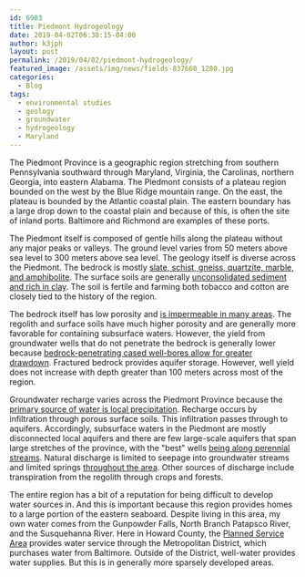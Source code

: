 ```yaml
---
id: 6903
title: Piedmont Hydrogeology
date: 2019-04-02T06:38:15-04:00
author: k3jph
layout: post
permalink: /2019/04/02/piedmont-hydrogeology/
featured_image: /assets/img/news/fields-837660_1280.jpg
categories:
  - Blog
tags:
  - environmental studies
  - geology
  - groundwater
  - hydrogeology
  - Maryland
---
```

The Piedmont Province is a geographic region stretching from southern
Pennsylvania southward through Maryland, Virginia, the Carolinas,
northern Georgia, into eastern Alabama. The Piedmont consists of a
plateau region bounded on the west by the Blue Ridge mountain range.
On the east, the plateau is bounded by the Atlantic coastal plain.
The eastern boundary has a large drop down to the coastal plain and
because of this, is often the site of inland ports. Baltimore and
Richmond are examples of these ports.

The Piedmont itself is composed of gentle hills along the plateau
without any major peaks or valleys. The ground level varies from
50 meters above sea level to 300 meters above sea level. The geology
itself is diverse across the Piedmont. The bedrock is mostly [slate,
schist, gneiss, quartzite, marble, and
amphibolite](https://www.dgs.udel.edu/delaware-geology/common-rocks-and-minerals-delaware-piedmont).
The surface soils are generally [unconsolidated sediment and rich
in
clay](http://www.virginiadot.org/VDOT/Business/asset_upload_file465_3529.pdf).
The soil is fertile and farming both tobacco and cotton are closely
tied to the history of the region.

The bedrock itself has low porosity and [is impermeable in many
areas](https://pubs.usgs.gov/ha/ha730/ch_l/L-text4.html). The
regolith and surface soils have much higher porosity and are generally
more favorable for containing subsurface waters. However, the yield
from groundwater wells that do not penetrate the bedrock is generally
lower because [bedrock-penetrating cased well-bores allow for greater
drawdown](https://pubs.usgs.gov/wsp/wsp2242/pdf/wsp2242.pdf#page=55).
Fractured bedrock provides aquifer storage. However, well yield
does not increase with depth greater than 100 meters across most
of the region.

Groundwater recharge varies across the Piedmont Province because
the [primary source of water is local
precipitation](https://pubs.usgs.gov/ha/ha730/ch_l/L-text4.html).
Recharge occurs by infiltration through porous surface soils. This
infiltration passes through to aquifers. Accordingly, subsurface
waters in the Piedmont are mostly disconnected local aquifers and
there are few large-scale aquifers that span large stretches of the
province, with the "best" wells [being along perennial
streams](https://pubs.usgs.gov/wsp/wsp2242/pdf/wsp2242.pdf#page=56).
Natural discharge is limited to seepage into groundwater streams
and limited springs [throughout the
area](https://pubs.usgs.gov/wsp/2077/report.pdf). Other sources of
discharge include transpiration from the regolith through crops and
forests.

The entire region has a bit of a reputation for being difficult to
develop water sources in. And this is important because this region
provides homes to a large portion of the eastern seaboard. Despite
living in this area, my own water comes from the Gunpowder Falls,
North Branch Patapsco River, and the Susquehanna River. Here in
Howard County, the [Planned Service
Area](https://data.howardcountymd.gov/mapgallery/planning/PlannedServiceAreaWater22X34.pdf)
provides water service through the Metropolitan District, which
purchases water from Baltimore. Outside of the District, well-water
provides water supplies. But this is in generally more sparsely
developed areas.
